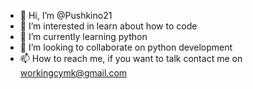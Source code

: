 - 👋 Hi, I’m @Pushkino21
- 👀 I’m interested in learn about how to code
- 🌱 I’m currently learning python  
- 💞️ I’m looking to collaborate on python development
- 📫 How to reach me, if you want to talk contact me on workingcymk@gmail.com

<!---
Pushkino21/Pushkino21 is a ✨ special ✨ repository because its `README.md` (this file) appears on your GitHub profile.
You can click the Preview link to take a look at your changes.
--->
